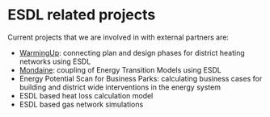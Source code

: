 # ESDL related projects

Current projects that we are involved in with external partners are:

* [WarmingUp](/projects/warming_up.md): connecting plan and design phases for district heating networks using ESDL
* [Mondaine](/projects/mondaine.md): coupling of Energy Transition Models using ESDL
* Energy Potential Scan for Business Parks: calculating business cases for building and district wide interventions in the energy system
* ESDL based heat loss calculation model
* ESDL based gas network simulations
